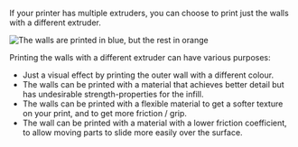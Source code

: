 If your printer has multiple extruders, you can choose to print just the walls with a different extruder.

![The walls are printed in blue, but the rest in orange](wall_extruder_nr.png)

Printing the walls with a different extruder can have various purposes:
* Just a visual effect by printing the outer wall with a different colour.
* The walls can be printed with a material that achieves better detail but has undesirable strength-properties for the infill.
* The walls can be printed with a flexible material to get a softer texture on your print, and to get more friction / grip.
* The wall can be printed with a material with a lower friction coefficient, to allow moving parts to slide more easily over the surface.